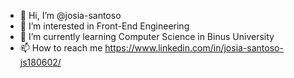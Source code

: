 - 👋 Hi, I’m @josia-santoso
- 👀 I’m interested in Front-End Engineering
- 🌱 I’m currently learning Computer Science in Binus University
- 📫 How to reach me https://www.linkedin.com/in/josia-santoso-js180602/

<!---
josia-santoso/josia-santoso is a ✨ special ✨ repository because its `README.md` (this file) appears on your GitHub profile.
You can click the Preview link to take a look at your changes.
--->
